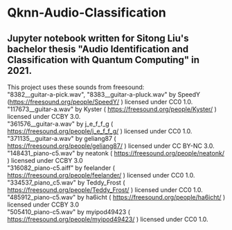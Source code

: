# Qknn-Audio-Classification

Jupyter notebook written for Sitong Liu's bachelor thesis "Audio Identification and Classification with Quantum Computing" in 2021.
-----------------
This project uses these sounds from freesound:  
"8382__guitar-a-pick.wav", "8383__guitar-a-pluck.wav" by SpeedY (https://freesound.org/people/SpeedY/ ) licensed under CC0 1.0.   
"117673__guitar-a.wav" by Kyster ( https://freesound.org/people/Kyster/ ) licensed under CCBY 3.0.   
"361576__guitar-a.wav" by j_e_f_f_g ( https://freesound.org/people/j_e_f_f_g/ ) licensed under CC0 1.0.   
"371135__guitar-a.wav" by geliang87 ( https://freesound.org/people/geliang87/ ) licensed under CC BY-NC 3.0.   
"148431_piano-c5.wav" by neatonk ( https://freesound.org/people/neatonk/ ) licensed under CCBY 3.0    
"316082_piano-c5.aiff" by feelander ( https://freesound.org/people/feelander/ ) licensed under CC0 1.0.    
"334537_piano_c5.wav" by Teddy_Frost ( https://freesound.org/people/Teddy_Frost/ ) licensed under CC0 1.0.      
"485912_piano-c5.wav" by ha6icht ( https://freesound.org/people/ha6icht/ ) licensed under CCBY 3.0    
"505410_piano-c5.wav" by myipod49423 ( https://freesound.org/people/myipod49423/ ) licensed under CC0 1.0.  
